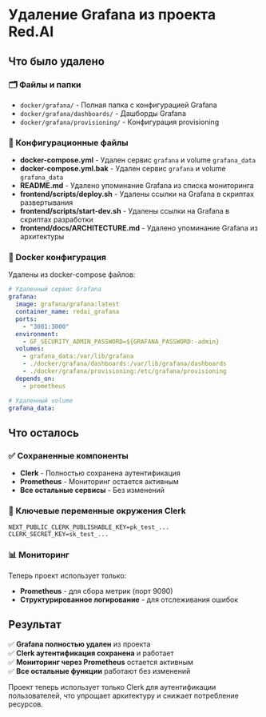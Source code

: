 # Удаление Grafana из проекта Red.AI

## Что было удалено

### 🗂️ Файлы и папки
- `docker/grafana/` - Полная папка с конфигурацией Grafana
- `docker/grafana/dashboards/` - Дашборды Grafana
- `docker/grafana/provisioning/` - Конфигурация provisioning

### 📝 Конфигурационные файлы
- **docker-compose.yml** - Удален сервис `grafana` и volume `grafana_data`
- **docker-compose.yml.bak** - Удален сервис `grafana` и volume `grafana_data`
- **README.md** - Удалено упоминание Grafana из списка мониторинга
- **frontend/scripts/deploy.sh** - Удалены ссылки на Grafana в скриптах развертывания
- **frontend/scripts/start-dev.sh** - Удалены ссылки на Grafana в скриптах разработки
- **frontend/docs/ARCHITECTURE.md** - Удалено упоминание Grafana из архитектуры

### 🔧 Docker конфигурация
Удалены из docker-compose файлов:
```yaml
# Удаленный сервис Grafana
grafana:
  image: grafana/grafana:latest
  container_name: redai_grafana
  ports:
    - "3001:3000"
  environment:
    - GF_SECURITY_ADMIN_PASSWORD=${GRAFANA_PASSWORD:-admin}
  volumes:
    - grafana_data:/var/lib/grafana
    - ./docker/grafana/dashboards:/var/lib/grafana/dashboards
    - ./docker/grafana/provisioning:/etc/grafana/provisioning
  depends_on:
    - prometheus

# Удаленный volume
grafana_data:
```

## Что осталось

### ✅ Сохраненные компоненты
- **Clerk** - Полностью сохранена аутентификация
- **Prometheus** - Мониторинг остается активным
- **Все остальные сервисы** - Без изменений

### 🔑 Ключевые переменные окружения Clerk
```env
NEXT_PUBLIC_CLERK_PUBLISHABLE_KEY=pk_test_...
CLERK_SECRET_KEY=sk_test_...
```

### 📊 Мониторинг
Теперь проект использует только:
- **Prometheus** - для сбора метрик (порт 9090)
- **Структурированное логирование** - для отслеживания ошибок

## Результат

✅ **Grafana полностью удален** из проекта  
✅ **Clerk аутентификация сохранена** и работает  
✅ **Мониторинг через Prometheus** остается активным  
✅ **Все остальные функции** работают без изменений  

Проект теперь использует только Clerk для аутентификации пользователей, что упрощает архитектуру и снижает потребление ресурсов. 